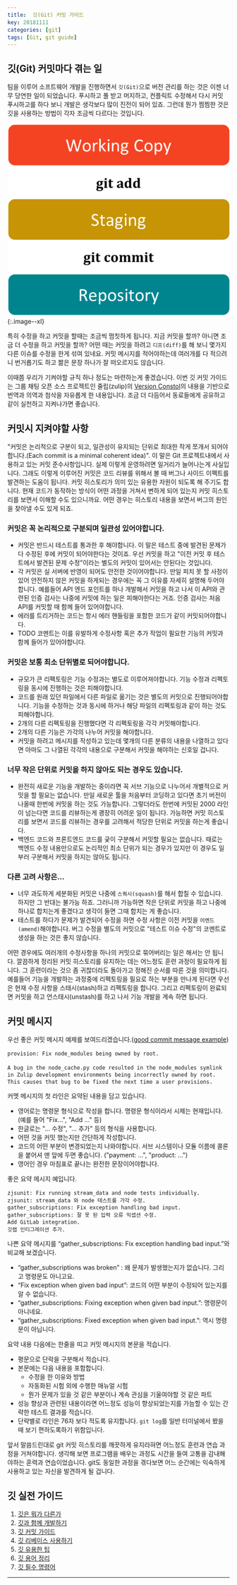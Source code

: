 ```yaml
---
title:  깃(Git) 커밋 가이드
key: 20181111
categories: [git]
tags: [Git, git guide]
---
```


## 깃(Git) 커밋마다 겪는 일
팀을 이루어 소프트웨어 개발을 진행하면서 `깃(Git)`으로 버전 관리를 하는 것은 이젠 너무 당연한 일이 되었습니다. 푸시하고 풀 받고 머지하고, 컨플릭트 수정해서 다시 커밋 푸시하고를 하다 보니 개발은 생각보다 많이 진전이 되어 있죠. 그런데 뭔가 찜찜한 것은 깃을 사용하는 방법이 각자 조금씩 다르다는 것입니다.

![git commit](/assets/images/git-commit.png){:.image--xl}

특히 수정을 하고 커밋을 할때는 조금씩 멈칫하게 됩니다. 지금 커밋을 할까? 아니면 조금 더 수정을 하고 커밋을 할까? 어떤 때는 커밋을 하려고 `디프(diff)`를 해 보니 몇가지 다른 이슈를 수정을 한게 섞여 있네요. 커밋 메시지를 적어야하는데 여러개를 다 적으려니 번거롭기도 하고 짦은 문장 하나가 잘 떠오르지도 않습니다.

이때쯤 우리가 기켜야할 규직 하나 정도는 마련하는게 좋겠습니다. 이번 깃 커밋 가이드는 그룹 채팅 오픈 소스 프로젝트인 줄립(zulip)의 [Version Constol](https://zulip.readthedocs.io/en/latest/contributing/version-control.html)의 내용을 기반으로 번역과 의역과 첨삭을 자유롭게 한 내용입니다. 조금 더 다듬어서 동료들에게 공유하고 같이 실천하고 지켜나가면  좋습니다.

## 커밋시 지켜야할 사항
"커밋은 논리적으로 구분이 되고, 일관성이 유지되는 단위로 최대한 작게 쪼개서 되어야합니다.(Each commit is a minimal coherent idea)". 이 말은 Git 프로젝트내에서 사용하고 있는 커밋 준수사항입니다. 실제 이렇게 운영하려면 일거리가 늘어나는게 사실입니다. 그래도 이렇게 이루어진 커밋은 코드 리뷰를 위해서 볼 때 버그나 사이드 이펙트를 발견하는 도움이 됩니다. 커밋 히스토리가 의미 있는 유용한 자원이 되도록 해 주기도 합니다. 현재 코드가 동작하는 방식이 어떤 과정을 거쳐서 변하게 되어 있는지 커밋 히스토리를 보면서 이해할 수도 있으니까요. 어떤 경우는 히스토리 내용을 보면서 버그의 원인을 찾아낼 수도 있게 되죠.

### 커밋은 꼭 논리적으로 구분되며 일관성 있어야합니다.
- 커밋은 반드시 테스트를 통과한 후 해야합니다. 이 말은 테스트 중에 발견된 문제가 다 수정된 후에 커밋이 되어야한다는 것이죠. 우선 커밋을 하고 "이전 커밋 후 테스트에서 발견된 문제 수정"이라는 별도의 커밋이 있어서는 안된다는 것입니다.
- 각 커밋은 실 서버에 반영이 되어도 안전한 것이어야합니다. 만일 피치 못 할 사정이 있어 안전하지 않은 커밋을 하게되는 경우에는 꼭 그 이유를 자세히 설명해 두어야합니다. 예를들어 API 엔드 포인트를 하나 개발해서 커밋을 하고 나서 이 API와 관련된 인증 검사는 나중에 커밋에 하는 일은 피해야한다는 거죠. 인증 검사는 처음 API를 커밋할 때 함께 들어 있어야합니다.
- 에러를 트리거하는 코드는 항시 에러 핸들링을 포함한 코드가 같이 커밋되어야합니다.
- TODO 코멘트는 이를 유발하게 수정사항 혹은 추가 작업이 필요한 기능의 커밋과 함께 들어가 있어야합니다.

### 커밋은 보통 최소 단위별로 되어야합니다.
- 규모가 큰 리펙토링은 기능 수정과는 별도로 이루어져야합니다. 기능 수정과 리펙토링을 동시에 진행하는 것은 피해야합니다.
- 코드를 원래 있던 파일에서 다른 파일로 옮기는 것은 별도의 커밋으로 진행되어야합니다. 기능을 수정하는 것과 동시에 하거나 해당 파일의 리펙토링과 같이 하는 것도 피해야합니다.
- 2개의 다른 리펙토링을 진행했다면 각 리펙토링을 각각 커밋해야합니다.
- 2개의 다른 기능은 가각의 나누어 커밋을 해야합니다.
- 커밋을 하려고 메시지를 작성하고 있는데 몇개의 다른 분류의 내용을 나열하고 있다면 아마도 그 나열된 각각의 내용으로 구분해서 커밋을 해야하는 신호일 겁니다. 

### 너무 작은 단위로 커밋을 하지 않아도 되는 경우도 있습니다.
- 완전히 새로운 기능을 개발하는 중이라면 꼭 서브 기능으로 나누어서 개별적으로 커밋을 할 필요는 없습니다. 만일 새로운 툴을 처음부터 코딩하고 있다면 초기 버전이 나올때 한번에 커밋을 하는 것도 가능합니다. 그렇더라도 한번에 커밋된 2000 라인이 넘는다면 코드를 리뷰하는게 괭장히 어려운 일이 됩니다. 가능하면 커밋 히스토리를 보면서 코드를 리뷰하는 경우를 고려해서  적당한 단위로 커밋을 하는게 좋습니다.
- 백엔드 코드와 프론트엔드 코드를 궂이 구분해서 커밋할 필요는 없습니다. 때로는 백엔드 수정 내용만으로도 논리적인 최소 단위가 되는 경우가 있지만 이 경우도 일부러 구분해서 커밋을 하지는 않아도 됩니다.

### 다른 고려 사항은...
- 너무 과도하게 세분화된 커밋은 나중에 `스쿼시(squash)`를 해서 합칠 수 있습니다. 하지만 그 반대는 불가능 하죠. 그러니까 가능하면 작은 단위로 커밋을 하고 나중에 하나로 합치는게 좋겠다고 생각이 들면 그때 합치는 게 좋습니다.
- 테스트를 하다가 문제가 발견되어 수정을 하면 수정 사항은 이전 커밋을 `어멘드(amend)`해야합니다. 버그 수정을 별도의 커밋으로 "테스트 이슈 수정"의 코멘트로 생성을 하는 것은 좋지 않습니다.

어떤 경우에도 여러개의 수정사항을 하나의 커밋으로 묶어버리는 일은 해서는 안 됩니다. 깔끔하게 정리된 커밋 히스토리를 유지하는 데는 어느정도 훈련 과정이 필요하게 됩니다. 그 훈련이라는 것으 좀 귀찮더라도 돌아가고 정해진 순서를 따른 것을 의미합니다. 예를들어 기능을 개발하는 과정중에 리펙토링을 필요로 하는 부분을 만나게 된다면 우선은 현재 수정 사항을 스태시(stash)하고 리펙토링을 합니다. 그리고 리펙토링이 완료되면 커밋을 하고 언스태시(unstash)를 하고 나서 기능 개발을 계속 하면 됩니다.

## 커밋 메시지
우선 좋은 커밋 메시지 예제를 보여드리겠습니다.([good commit message example](https://github.com/zulip/zulip/commit/cd5b38f5d8bdcc1771ad794f37262a61843c56c0))
```
provision: Fix node_modules being owned by root.

A bug in the node_cache.py code resulted in the node_modules symlink
in Zulip development environments being incorrectly owned by root.
This causes that bug to be fixed the next time a user provisions.
```
커멧 메시지의 첫 라인은 요약된 내용을 담고 있습니다.
- 영어로는 명령문 형식으로 작성을 합니다. 명령문 형식이라서 시제는 현재입니다. (예를 들어 "Fix...", "Add ..." 등)
- 한글로는 "... 수정", "... 추가" 등의 형식을 사용합니다.
- 어떤 것을 커밋 했는지만 간단하게 작성합니다.
- 코드의 어떤 부분이 변경되었는지 나와야합니다. 서브 시스템이나 모듈 이름에 콜론을 붙어셔 맨 앞에 두면 좋습니다. ("payment: ...", "product: ...")
- 영어인 경우 마침표로 끝나는 완전한 문장이어야합니다.

좋은 요약 메시지 예입니다.
```
zjsunit: Fix running stream_data and node tests individually.
zjsunit: stream_data 와 node 테스트를 가각 수정.
gather_subscriptions: Fix exception handling bad input.
gather_subscriptions: 잘 못 된 입력 오류 익셉션 수정.
Add GitLab integration.
깃랩 인티그레이션 추가.
```
나쁜 요약 메시지를 “gather_subscriptions: Fix exception handling bad input.”와 비교해 보겠습니다.
- “gather_subscriptions was broken” : 왜 문제가 발생했는지가 없습니다. 그리고 명령문도 아니고요.
- “Fix exception when given bad input”: 코드의 어떤 부분이 수정되어 있는지를 알 수 없습니다.
- “gather_subscriptions: Fixing exception when given bad input.”: 명령문이 아니네요.
- “gather_subscriptions: Fixed exception when given bad input.”: 역시 명령문이 아닙니다.

요약 내용 다음에는 한줄을 띠고 커밋 메시지의 본문을 적습니다.
- 평문으로 단락을 구분해서 적습니다.
- 본문에는 다음 내용을 포함합니다.
   - 수정을 한 이유와 방법
   - 자동화된 시험 외에 수행한 매뉴얼 시험
   - 뭔가 문제가 있을 것 같은 부분이나 계속 관심을 기울여야할 것 같은 파트
- 성능 향상과 관련된 내용이라면 어느정도 성능이 향상되었는지를 가늠할 수 있는 간략한 테스트 결과를 적습니다.
- 단략별로 라인은 76자 보다 적도록 유지합니다. `git log`를 일반 터미널에서 봤을 때 보기 편하도록하기 위함입니다.


앞서 말씀드린대로 git 커밋 히스토리를 깨끗하게 유지라혀면 어느정도 훈련과 연습 과정을 거쳐야합니다. 생각해 보면 프로그램을 배우는 과정도 시간을 들여 고통을 감내해야하는 훈력과 연습이었습니다. git도 동일한 과정을 겪다보면 어느 순간에는 익숙하게 사용하고 있는 자신을 발견하게 될 겁니다.

## 깃 실전 가이드
1. [깃은 뭐가 다른가](/git/how-git-is-different.html)
2. [깃과 함께 개발하기](/git/using-git-as-you-work.html)
3. [깃 커밋 가이드](/git/git-commit-discipline.html)
4. [깃 리베이스 사용하기](/git/git-rebase-workflow.html)
5. [깃 유용한 팁](/git/git-tips-you-need.html)
6. [깃 용어 정리](/git/important-git-terms.html)
7. [깃 필수 명령어](/git/git-cheat-sheet.html)

---